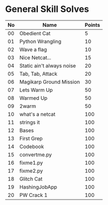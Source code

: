 # General Skill Solves

| No | Name | Points |
|----|------|--------|
| 00 | Obedient Cat | 5 |
| 01 | Python Wrangling | 10 |
| 02 | Wave a flag | 10 |
| 03 | Nice Netcat... | 15 |
| 04 | Static ain't always noise | 20 |
| 05 | Tab, Tab, Attack | 20 |
| 06 | Magikarp Ground Mission | 30 |
| 07 | Lets Warm Up | 50 |
| 08 | Warmed Up | 50 |
| 09 | 2warm | 50 |
| 10 | what's a netcat | 100 |
| 11 | strings it | 100 |
| 12 | Bases | 100 |
| 13 | First Grep | 100 |
| 14 | Codebook | 100 |
| 15 | convertme.py | 100 |
| 16 | fixme1.py | 100 |
| 17 | fixme2.py | 100 |
| 18 | Glitch Cat | 100 |
| 19 | HashingJobApp | 100 |
| 20 | PW Crack 1 | 100 |
